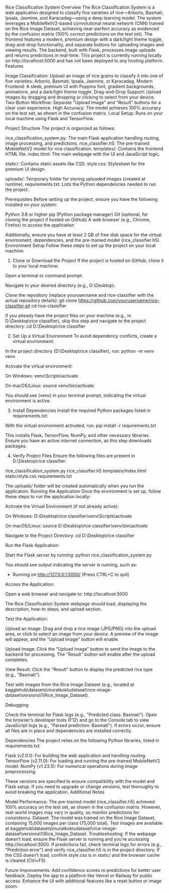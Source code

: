 Rice Classification System
Overview
The Rice Classification System is a web application designed to classify five varieties of rice—Arborio, Basmati, Ipsala, Jasmine, and Karacadag—using a deep learning model. The system leverages a MobileNetV2-based convolutional neural network (CNN) trained on the Rice Image Dataset, achieving near-perfect accuracy as evidenced by the confusion matrix (100% correct predictions on the test set). The frontend features a modern, premium design with a dark/light theme toggle, drag-and-drop functionality, and separate buttons for uploading images and viewing results. The backend, built with Flask, processes image uploads and returns predictions in real-time.
This project is currently running locally on http://localhost:5000 and has not been deployed to any hosting platform.
Features

Image Classification: Upload an image of rice grains to classify it into one of five varieties: Arborio, Basmati, Ipsala, Jasmine, or Karacadag.
Modern Frontend: A sleek, premium UI with Poppins font, gradient backgrounds, animations, and a dark/light theme toggle.
Drag-and-Drop Support: Upload images by dragging and dropping or clicking to select from your device.
Two-Button Workflow: Separate "Upload Image" and "Result" buttons for a clear user experience.
High Accuracy: The model achieves 100% accuracy on the test set, as shown in the confusion matrix.
Local Setup: Runs on your local machine using Flask and TensorFlow.

Project Structure
The project is organized as follows:

rice_classification_system.py: The main Flask application handling routing, image processing, and predictions.
rice_classifier.h5: The pre-trained MobileNetV2 model for rice classification.
templates/: Contains the frontend HTML file.
index.html: The main webpage with the UI and JavaScript logic.


static/: Contains static assets like CSS.
style.css: Stylesheet for the premium UI design.


uploads/: Temporary folder for storing uploaded images (created at runtime).
requirements.txt: Lists the Python dependencies needed to run the project.

Prerequisites
Before setting up the project, ensure you have the following installed on your system:

Python 3.8 or higher
pip (Python package manager)
Git (optional, for cloning the project if hosted on GitHub)
A web browser (e.g., Chrome, Firefox) to access the application

Additionally, ensure you have at least 2 GB of free disk space for the virtual environment, dependencies, and the pre-trained model (rice_classifier.h5).
Environment Setup
Follow these steps to set up the project on your local machine:
1. Clone or Download the Project
If the project is hosted on GitHub, clone it to your local machine:

Open a terminal or command prompt.

Navigate to your desired directory (e.g., D:\Desktop).

Clone the repository (replace yourusername and rice-classifier with the actual repository details):
git clone https://github.com/yourusername/rice-classifier.git
cd rice-classifier



If you already have the project files on your machine (e.g., in D:\Desktop\rice classifier), skip this step and navigate to the project directory:
cd D:\Desktop\rice classifier

2. Set Up a Virtual Environment
To avoid dependency conflicts, create a virtual environment:

In the project directory (D:\Desktop\rice classifier), run:
python -m venv venv


Activate the virtual environment:

On Windows:
venv\Scripts\activate

On macOS/Linux:
source venv/bin/activate


You should see (venv) in your terminal prompt, indicating the virtual environment is active.

3. Install Dependencies
Install the required Python packages listed in requirements.txt:

With the virtual environment activated, run:
pip install -r requirements.txt


This installs Flask, TensorFlow, NumPy, and other necessary libraries. Ensure you have an active internet connection, as this step downloads packages.


4. Verify Project Files
Ensure the following files are present in D:\Desktop\rice classifier:

rice_classification_system.py
rice_classifier.h5
templates/index.html
static/style.css
requirements.txt

The uploads/ folder will be created automatically when you run the application.
Running the Application
Once the environment is set up, follow these steps to run the application locally:

Activate the Virtual Environment (if not already active):

On Windows:
D:\Desktop\rice classifier\venv\Scripts\activate


On macOS/Linux:
source D:\Desktop\rice classifier\venv\bin\activate


Navigate to the Project Directory:
cd D:\Desktop\rice classifier


Run the Flask Application:

Start the Flask server by running:
python rice_classification_system.py


You should see output indicating the server is running, such as:
* Running on http://127.0.0.1:5000/ (Press CTRL+C to quit)


Access the Application:

Open a web browser and navigate to:
http://localhost:5000


The Rice Classification System webpage should load, displaying the description, how-to steps, and upload section.


Test the Application:

Upload an Image:
Drag and drop a rice image (JPG/PNG) into the upload area, or click to select an image from your device.
A preview of the image will appear, and the "Upload Image" button will enable.


Upload Image:
Click the "Upload Image" button to send the image to the backend for processing.
The "Result" button will enable after the upload completes.


View Result:
Click the "Result" button to display the predicted rice type (e.g., "Basmati").


Test with images from the Rice Image Dataset (e.g., located at kagglehub\datasets\muratkokludataset\rice-image-dataset\versions\1\Rice_Image_Dataset\).


Debugging:

Check the terminal for Flask logs (e.g., "Predicted class: Basmati").
Open the browser’s developer tools (F12) and go to the Console tab to view JavaScript logs (e.g., "Parsed prediction: Basmati").
If errors occur, ensure all files are in place and dependencies are installed correctly.



Dependencies
The project relies on the following Python libraries, listed in requirements.txt:

Flask (v2.0.1): For building the web application and handling routing.
TensorFlow (v2.11.0): For loading and running the pre-trained MobileNetV2 model.
NumPy (v1.23.5): For numerical operations during image preprocessing.

These versions are specified to ensure compatibility with the model and Flask setup. If you need to upgrade or change versions, test thoroughly to avoid breaking the application.
Additional Notes

Model Performance: The pre-trained model (rice_classifier.h5) achieved 100% accuracy on the test set, as shown in the confusion matrix. However, real-world images may vary in quality, so monitor predictions for consistency.
Dataset: The model was trained on the Rice Image Dataset, containing 15,000 images per class (75,000 total). Test images are available at kagglehub\datasets\muratkokludataset\rice-image-dataset\versions\1\Rice_Image_Dataset\.
Troubleshooting:
If the webpage doesn’t load, ensure the Flask server is running and you’re accessing http://localhost:5000.
If predictions fail, check terminal logs for errors (e.g., "Prediction error") and verify rice_classifier.h5 is in the project directory.
If the CSS doesn’t load, confirm style.css is in static/ and the browser cache is cleared (Ctrl+F5).


Future Improvements:
Add confidence scores to predictions for better user feedback.
Deploy the app to a platform like Vercel or Railway for public access.
Enhance the UI with additional features like a reset button or image zoom.
